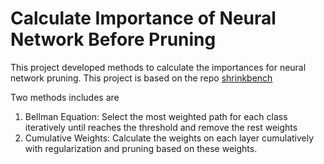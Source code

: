 # Calculate Importance of Neural Network Before Pruning

This project developed methods to calculate the importances for neural network pruning. This project is based on the repo [shrinkbench](https://gitlab.bucknell.edu/tjs030/shrinkbench-research)

Two methods includes are
1. Bellman Equation: Select the most weighted path for each class iteratively until reaches the threshold and remove the rest weights
3. Cumulative Weights: Calculate the weights on each layer cumulatively with regularization and pruning based on these weights.

